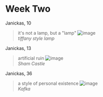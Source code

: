 # Week Two
Janickas, 10    
> it's not a lamp, but a "lamp"
![image](https://github.com/UICIDEAS/idea-322-responses-janickite/assets/155846772/365d4348-179e-4b8e-a061-898b2dd60bad)  
*tiffany style lamp*  

Janickas, 13  
> artificial ruin
![image](https://github.com/UICIDEAS/idea-322-responses-janickite/assets/155846772/7f106b32-1d06-438d-b156-fc5b323fda8a)  
*Sham Castle*   

Janickas, 36  
> a style of personal existence 
![image](https://github.com/UICIDEAS/idea-322-responses-janickite/assets/155846772/e5fd1a6e-640d-4845-b631-75f67b820398)  
*Kafka*  


